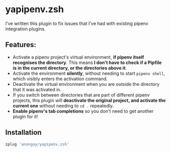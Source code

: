 # yapipenv.zsh

I've written this plugin to fix issues that I've had with existing pipenv integration plugins. <br/>

## Features:
- Activate a pipenv project's virtual environment, **if pipenv itself recognises the directory**. This means **I don't have to check if a Pipfile is in the current directory, or the directories above it**. <br/>
- Activate the environment **silently**, without needing to start `pipenv shell`, which visibly enters the activation command.
- Deactivate the virtual environment when you are outside the directory that it was activated in.
- If you switch between directories that are part of different pipenv projects, this plugin will **deactivate the original project, and activate the current one** without needing to `cd .` repeatedly.
- **Enable pipenv's tab completions** so you don't need to get another plugin for it!

## Installation
```bash
zplug 'anonguy/yapipenv.zsh'
```
